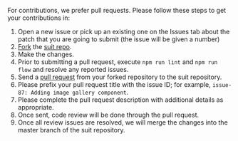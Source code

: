 For contributions, we prefer pull requests. Please follow these steps to get
your contributions in:

1. Open a new issue or pick up an existing one on the Issues tab about the
   patch that you are going to submit (the issue will be given a number)
2. [Fork](https://help.github.com/articles/fork-a-repo) the [suit repo](https://github.com/attivio/suit).
3. Make the changes.
4. Prior to submitting a pull request, execute `npm run lint` and `npm run flow`
   and resolve any reported issues.
5. Send a [pull request](https://help.github.com/articles/using-pull-requests) from
   your forked repository to the suit repository.
6. Please prefix your pull request title with the issue ID; for example,
   `issue-87: Adding image gallery component`.
7. Please complete the pull request description with additional details as appropriate.
8. Once sent, code review will be done through the pull request.
9. Once all review issues are resolved, we will merge the changes into the master
   branch of the suit repository.
